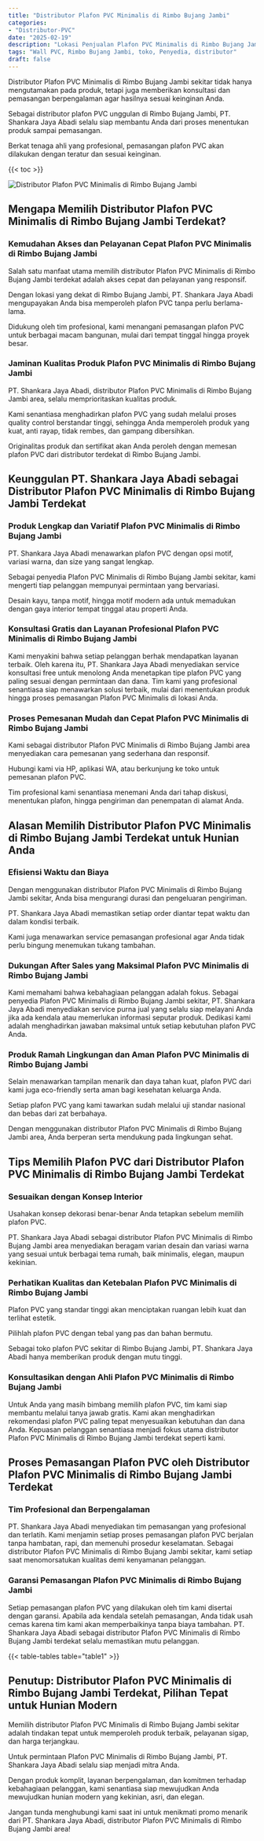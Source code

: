 ```yaml
---
title: "Distributor Plafon PVC Minimalis di Rimbo Bujang Jambi"
categories: 
- "Distributor-PVC"
date: "2025-02-19"
description: "Lokasi Penjualan Plafon PVC Minimalis di Rimbo Bujang Jambi bagi tempat tinggal, kantor, serta gerai. Material unggulan, pilihan motif, pilihan warna elegan, beserta servis penempatan dikerjakan oleh tenaga ahli berpengalaman serta kepastian resmi!|Jasa distribusi Plafon PVC Minimalis di Rimbo Bujang Jambi untuk keperluan tempat tinggal, perkantoran, atau ritel, dengan panel terbaik dan pemasangan oleh teknisi berpengalaman dan kepastian resmi.|Alternatif Plafon PVC Minimalis di Rimbo Bujang Jambi yang terpercaya untuk rumah, office, serta ritel, dengan panel terbaik dan instalasi oleh tenaga ahli ahli dan garansi resmi.|Penjualan Plafon PVC Minimalis di Rimbo Bujang Jambi untuk tempat tinggal, kantor, serta ritel, dengan material unggulan dan penempatan ditangani oleh teknisi profesional, dilengkapi beserta kepastian resmi.}"
tags: "Wall PVC, Rimbo Bujang Jambi, toko, Penyedia, distributor"
draft: false
---
```


Distributor Plafon PVC Minimalis di Rimbo Bujang Jambi sekitar tidak hanya mengutamakan pada produk, tetapi juga memberikan konsultasi dan pemasangan berpengalaman agar hasilnya sesuai keinginan Anda.

Sebagai distributor plafon PVC unggulan di Rimbo Bujang Jambi, PT. Shankara Jaya Abadi selalu siap membantu Anda dari proses menentukan produk sampai pemasangan.

Berkat tenaga ahli yang profesional, pemasangan plafon PVC akan dilakukan dengan teratur dan sesuai keinginan.

{{< toc >}}

![Distributor Plafon PVC Minimalis di Rimbo Bujang Jambi](/images/Distributor-PVC/Distributor-Plafon-PVC-Minimalis-di-Rimbo-Bujang-Jambi.png)


## Mengapa Memilih Distributor Plafon PVC Minimalis di Rimbo Bujang Jambi Terdekat?

### Kemudahan Akses dan Pelayanan Cepat Plafon PVC Minimalis di Rimbo Bujang Jambi

Salah satu manfaat utama memilih distributor Plafon PVC Minimalis di Rimbo Bujang Jambi terdekat adalah akses cepat dan pelayanan yang responsif.

Dengan lokasi yang dekat di Rimbo Bujang Jambi, PT. Shankara Jaya Abadi mengupayakan Anda bisa memperoleh plafon PVC tanpa perlu berlama-lama.

Didukung oleh tim profesional, kami menangani pemasangan plafon PVC untuk berbagai macam bangunan, mulai dari tempat tinggal hingga proyek besar.

### Jaminan Kualitas Produk Plafon PVC Minimalis di Rimbo Bujang Jambi

PT. Shankara Jaya Abadi, distributor Plafon PVC Minimalis di Rimbo Bujang Jambi area, selalu memprioritaskan kualitas produk.

Kami senantiasa menghadirkan plafon PVC yang sudah melalui proses quality control berstandar tinggi, sehingga Anda memperoleh produk yang kuat, anti rayap, tidak rembes, dan gampang dibersihkan.

Originalitas produk dan sertifikat akan Anda peroleh dengan memesan plafon PVC dari distributor terdekat di Rimbo Bujang Jambi.

## Keunggulan PT. Shankara Jaya Abadi sebagai Distributor Plafon PVC Minimalis di Rimbo Bujang Jambi Terdekat

### Produk Lengkap dan Variatif Plafon PVC Minimalis di Rimbo Bujang Jambi

PT. Shankara Jaya Abadi menawarkan plafon PVC dengan opsi motif, variasi warna, dan size yang sangat lengkap.

Sebagai penyedia Plafon PVC Minimalis di Rimbo Bujang Jambi sekitar, kami mengerti tiap pelanggan mempunyai permintaan yang bervariasi.

Desain kayu, tanpa motif, hingga motif modern ada untuk memadukan dengan gaya interior tempat tinggal atau properti Anda.

### Konsultasi Gratis dan Layanan Profesional Plafon PVC Minimalis di Rimbo Bujang Jambi

Kami menyakini bahwa setiap pelanggan berhak mendapatkan layanan terbaik. Oleh karena itu, PT. Shankara Jaya Abadi menyediakan service konsultasi free untuk menolong Anda menetapkan tipe plafon PVC yang paling sesuai dengan permintaan dan dana. Tim kami yang profesional senantiasa siap menawarkan solusi terbaik, mulai dari menentukan produk hingga proses pemasangan Plafon PVC Minimalis di lokasi Anda.

### Proses Pemesanan Mudah dan Cepat Plafon PVC Minimalis di Rimbo Bujang Jambi

Kami sebagai distributor Plafon PVC Minimalis di Rimbo Bujang Jambi area menyediakan cara pemesanan yang sederhana dan responsif.

Hubungi kami via HP, aplikasi WA, atau berkunjung ke toko untuk pemesanan plafon PVC.

Tim profesional kami senantiasa menemani Anda dari tahap diskusi, menentukan plafon, hingga pengiriman dan penempatan di alamat Anda.

## Alasan Memilih Distributor Plafon PVC Minimalis di Rimbo Bujang Jambi Terdekat untuk Hunian Anda

### Efisiensi Waktu dan Biaya

Dengan menggunakan distributor Plafon PVC Minimalis di Rimbo Bujang Jambi sekitar, Anda bisa mengurangi durasi dan pengeluaran pengiriman.

PT. Shankara Jaya Abadi memastikan setiap order diantar tepat waktu dan dalam kondisi terbaik.

Kami juga menawarkan service pemasangan profesional agar Anda tidak perlu bingung menemukan tukang tambahan.

### Dukungan After Sales yang Maksimal Plafon PVC Minimalis di Rimbo Bujang Jambi

Kami memahami bahwa kebahagiaan pelanggan adalah fokus. Sebagai penyedia Plafon PVC Minimalis di Rimbo Bujang Jambi sekitar, PT. Shankara Jaya Abadi menyediakan service purna jual yang selalu siap melayani Anda jika ada kendala atau memerlukan informasi seputar produk. Dedikasi kami adalah menghadirkan jawaban maksimal untuk setiap kebutuhan plafon PVC Anda.

### Produk Ramah Lingkungan dan Aman Plafon PVC Minimalis di Rimbo Bujang Jambi

Selain menawarkan tampilan menarik dan daya tahan kuat, plafon PVC dari kami juga eco-friendly serta aman bagi kesehatan keluarga Anda.

Setiap plafon PVC yang kami tawarkan sudah melalui uji standar nasional dan bebas dari zat berbahaya.

Dengan menggunakan distributor Plafon PVC Minimalis di Rimbo Bujang Jambi area, Anda berperan serta mendukung pada lingkungan sehat.

## Tips Memilih Plafon PVC dari Distributor Plafon PVC Minimalis di Rimbo Bujang Jambi Terdekat

### Sesuaikan dengan Konsep Interior

Usahakan konsep dekorasi benar-benar Anda tetapkan sebelum memilih plafon PVC.

PT. Shankara Jaya Abadi sebagai distributor Plafon PVC Minimalis di Rimbo Bujang Jambi area menyediakan beragam varian desain dan variasi warna yang sesuai untuk berbagai tema rumah, baik minimalis, elegan, maupun kekinian.

### Perhatikan Kualitas dan Ketebalan Plafon PVC Minimalis di Rimbo Bujang Jambi

Plafon PVC yang standar tinggi akan menciptakan ruangan lebih kuat dan terlihat estetik.

Pilihlah plafon PVC dengan tebal yang pas dan bahan bermutu.

Sebagai toko plafon PVC sekitar di Rimbo Bujang Jambi, PT. Shankara Jaya Abadi hanya memberikan produk dengan mutu tinggi.

### Konsultasikan dengan Ahli Plafon PVC Minimalis di Rimbo Bujang Jambi

Untuk Anda yang masih bimbang memilih plafon PVC, tim kami siap membantu melalui tanya jawab gratis. Kami akan menghadirkan rekomendasi plafon PVC paling tepat menyesuaikan kebutuhan dan dana Anda. Kepuasan pelanggan senantiasa menjadi fokus utama distributor Plafon PVC Minimalis di Rimbo Bujang Jambi terdekat seperti kami.

## Proses Pemasangan Plafon PVC oleh Distributor Plafon PVC Minimalis di Rimbo Bujang Jambi Terdekat

### Tim Profesional dan Berpengalaman

PT. Shankara Jaya Abadi menyediakan tim pemasangan yang profesional dan terlatih. Kami menjamin setiap proses pemasangan plafon PVC berjalan tanpa hambatan, rapi, dan memenuhi prosedur keselamatan. Sebagai distributor Plafon PVC Minimalis di Rimbo Bujang Jambi sekitar, kami setiap saat menomorsatukan kualitas demi kenyamanan pelanggan.

### Garansi Pemasangan Plafon PVC Minimalis di Rimbo Bujang Jambi

Setiap pemasangan plafon PVC yang dilakukan oleh tim kami disertai dengan garansi. Apabila ada kendala setelah pemasangan, Anda tidak usah cemas karena tim kami akan memperbaikinya tanpa biaya tambahan. PT. Shankara Jaya Abadi sebagai distributor Plafon PVC Minimalis di Rimbo Bujang Jambi terdekat selalu memastikan mutu pelanggan.

{{< table-tables table="table1" >}}

## Penutup: Distributor Plafon PVC Minimalis di Rimbo Bujang Jambi Terdekat, Pilihan Tepat untuk Hunian Modern

Memilih distributor Plafon PVC Minimalis di Rimbo Bujang Jambi sekitar adalah tindakan tepat untuk memperoleh produk terbaik, pelayanan sigap, dan harga terjangkau.

Untuk permintaan Plafon PVC Minimalis di Rimbo Bujang Jambi, PT. Shankara Jaya Abadi selalu siap menjadi mitra Anda.

Dengan produk komplit, layanan berpengalaman, dan komitmen terhadap kebahagiaan pelanggan, kami senantiasa siap mewujudkan Anda mewujudkan hunian modern yang kekinian, asri, dan elegan.

Jangan tunda menghubungi kami saat ini untuk menikmati promo menarik dari PT. Shankara Jaya Abadi, distributor Plafon PVC Minimalis di Rimbo Bujang Jambi area!
